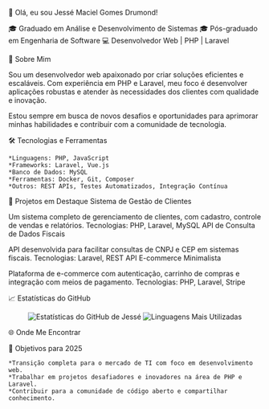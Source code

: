 👋 Olá, eu sou Jessé Maciel Gomes Drumond!

🎓 Graduado em Análise e Desenvolvimento de Sistemas
🎓 Pós-graduado em Engenharia de Software
💻 Desenvolvedor Web | PHP | Laravel

🚀 Sobre Mim

Sou um desenvolvedor web apaixonado por criar soluções eficientes e escaláveis. Com experiência em PHP e Laravel, meu foco é desenvolver aplicações robustas e atender às necessidades dos clientes com qualidade e inovação.

Estou sempre em busca de novos desafios e oportunidades para aprimorar minhas habilidades e contribuir com a comunidade de tecnologia.

🛠️ Tecnologias e Ferramentas

    *Linguagens: PHP, JavaScript
    *Frameworks: Laravel, Vue.js
    *Banco de Dados: MySQL
    *Ferramentas: Docker, Git, Composer
    *Outros: REST APIs, Testes Automatizados, Integração Contínua

🌟 Projetos em Destaque
Sistema de Gestão de Clientes

Um sistema completo de gerenciamento de clientes, com cadastro, controle de vendas e relatórios.
Tecnologias: PHP, Laravel, MySQL
API de Consulta de Dados Fiscais

API desenvolvida para facilitar consultas de CNPJ e CEP em sistemas fiscais.
Tecnologias: Laravel, REST API
E-commerce Minimalista

Plataforma de e-commerce com autenticação, carrinho de compras e integração com meios de pagamento.
Tecnologias: PHP, Laravel, Stripe

📈 Estatísticas do GitHub
<div align="center"> <img src="https://github-readme-stats.vercel.app/api?username=jmaciel02&show_icons=true&theme=dracula" alt="Estatísticas do GitHub de Jessé" /> <img src="https://github-readme-stats.vercel.app/api/top-langs/?username=jmaciel02&layout=compact&theme=dracula" alt="Linguagens Mais Utilizadas" /> </div>

🌐 Onde Me Encontrar


📌 Objetivos para 2025

    *Transição completa para o mercado de TI com foco em desenvolvimento web.
    *Trabalhar em projetos desafiadores e inovadores na área de PHP e Laravel.
    *Contribuir para a comunidade de código aberto e compartilhar conhecimento.


